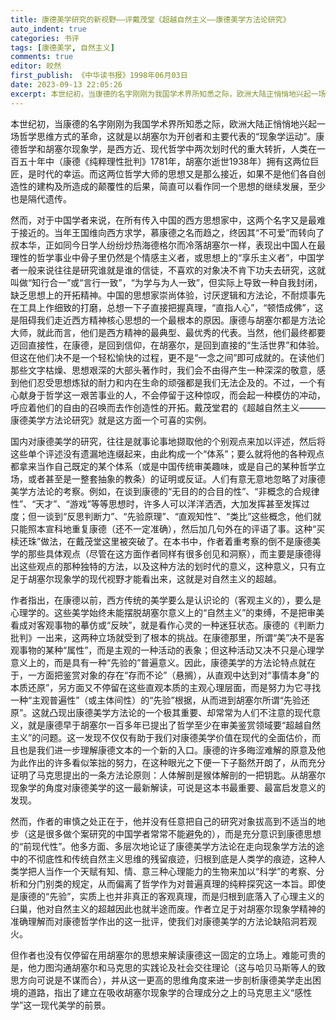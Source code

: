 ```yaml
---
title: 康德美学研究的新视野——评戴茂堂《超越自然主义——康德美学方法论研究》
auto_indent: true
categories: 书评
tags: [康德美学, 自然主义]
comments: true
editor: 皎然
first_publish: 《中华读书报》1998年06月03日
date: 2023-09-13 22:05:26
excerpt: 本世纪初，当康德的名字刚刚为我国学术界所知悉之际，欧洲大陆正悄悄地兴起一场哲学思维方式的革命，这就是以胡塞尔为开创者和主要代表的“现象学运动”。康德哲学和胡塞尔现象学，是西方近、现代哲学中两次划时代的重大转折，人类在一百五十年中（康德《纯粹理性批判》1781年，胡塞尔逝世1938年）拥有这两位巨匠，是时代的幸运。而这两位哲学大师的思想又是那么接近，如果不是他们各自创造性的建构及所造成的颠覆性的后果，简直可以看作同一个思想的继续发展，至少也是隔代遗传。
---
```

本世纪初，当康德的名字刚刚为我国学术界所知悉之际，欧洲大陆正悄悄地兴起一场哲学思维方式的革命，这就是以胡塞尔为开创者和主要代表的“现象学运动”。康德哲学和胡塞尔现象学，是西方近、现代哲学中两次划时代的重大转折，人类在一百五十年中（康德《纯粹理性批判》1781年，胡塞尔逝世1938年）拥有这两位巨匠，是时代的幸运。而这两位哲学大师的思想又是那么接近，如果不是他们各自创造性的建构及所造成的颠覆性的后果，简直可以看作同一个思想的继续发展，至少也是隔代遗传。

然而，对于中国学者来说，在所有传入中国的西方思想家中，这两个名字又是最难于接近的。当年王国维向西方求学，慕康德之名而趋之，终因其“不可爱”而转向了叔本华，正如同今日学人纷纷炒热海德格尔而冷落胡塞尔一样，表现出中国人在最理性的哲学事业中骨子里仍然是个情感主义者，或思想上的“享乐主义者”，中国学者一般来说往往是研究谁就是谁的信徒，不喜欢的对象决不肯下功夫去研究，这就叫做“知行合一”或“言行一致”，“为学与为人一致”，但实际上导致一种自我封闭，缺乏思想上的开拓精神。中国的思想家崇尚体验，讨厌逻辑和方法论，不耐烦事先在工具上作细致的打磨，总想一下子直接把握真理，“直指人心”，“顿悟成佛”，这是阻碍我们走近西方精神核心思想的一个最根本的原因。康德与胡塞尔都是方法论大师，就此而言，他们是西方精神的最典型、最优秀的代表。当然，他们最终都要迈回直接性，在康德，是回到信仰，在胡塞尔，是回到直接的“生活世界”和体验。但这在他们决不是一个轻松愉快的过程，更不是“一念之间”即可成就的。在读他们那些文字枯燥、思想艰深的大部头著作时，我们会不由得产生一种深深的敬意，感到他们忍受思想炼狱的耐力和内在生命的顽强都是我们无法企及的。不过，一个有心献身于哲学这一艰苦事业的人，不会停留于这种惊叹，而会起一种模仿的冲动，呼应着他们的自由的召唤而去作创造性的开拓。戴茂堂君的《超越自然主义———康德美学方法论研究》就是这方面一个可喜的实例。

国内对康德美学的研究，往往是就事论事地撷取他的个别观点来加以评述，然后将这些单个评述没有遗漏地连缀起来，由此构成一个“体系”；要么就将他的各种观点都拿来当作自己既定的某个体系（或是中国传统审美趣味，或是自己的某种哲学立场，或者甚至是一整套抽象的教条）的证明或反证。人们有意无意地忽略了对康德美学方法论的考察。例如，在谈到康德的“无目的的合目的性”、“非概念的合规律性”、“天才”、“游戏”等等思想时，许多人可以洋洋洒洒，大加发挥甚至发挥过度；但一谈到“反思判断力”、“先验原理”、“直观知性”、“类比”这些概念，他们就只能照本宣科地重复康德（还不一定准确），然后加几句外在的评语了事。这种“买椟还珠”做法，在戴茂堂这里被突破了。在本书中，作者着重考察的倒不是康德美学的那些具体观点（尽管在这方面作者同样有很多创见和洞察），而主要是康德得出这些观点的那种独特的方法，以及这种方法的划时代的意义，这种意义，只有立足于胡塞尔现象学的现代视野才能看出来，这就是对自然主义的超越。

作者指出，在康德以前，西方传统的美学要么是认识论的（客观主义的），要么是心理学的。这些美学始终未能摆脱胡塞尔意义上的“自然主义”的束缚，不是把审美看成对客观事物的摹仿或“反映”，就是看作心灵的一种迷狂状态。康德的《判断力批判》一出来，这两种立场就受到了根本的挑战。在康德那里，所谓“美”决不是客观事物的某种“属性”，而是主观的一种活动的表象；但这种活动又决不只是心理学意义上的，而是具有一种“先验的”普遍意义。因此，康德美学的方法论特点就在于，一方面把鉴赏对象的存在“存而不论”（悬搁），从直观中达到对“事情本身”的本质还原”，另方面又不停留在这些直观本质的主观心理层面，而是努力为它寻找一种“主观普遍性”（或主体间性）的“先验”根据，从而进到胡塞尔所谓“先验还原”。这就凸现出康德美学方法论的一个极其重要、却常常为人们不注意的现代意义，就是康德早于胡塞尔一百多年已提出了哲学至少在审美鉴赏领域要“超越自然主义”的问题。这一发现不仅仅有助于我们对康德美学价值在现代的全面估价，而且也是我们进一步理解康德文本的一个新的入口。康德的许多晦涩难解的原意及他为此作出的许多看似笨拙的努力，在这种眼光之下便一下子豁然开朗了，从而充分证明了马克思提出的一条方法论原则：人体解剖是猴体解剖的一把钥匙。从胡塞尔现象学的角度对康德美学的这一最新解读，可说是这本书最重要、最富启发意义的发现。

然而，作者的审慎之处正在于，他并没有任意把自己的研究对象拔高到不适当的地步（这是很多做个案研究的中国学者常常不能避免的），而是充分意识到康德思想的“前现代性”。他多方面、多层次地论证了康德美学方法论在走向现象学方法的途中的不彻底性和传统自然主义思维的残留痕迹，归根到底是人类学的痕迹，这种人类学把人当作一个天赋有知、情、意三种心理能力的生物来加以“科学”的考察、分析和分门别类的规定，从而偏离了哲学作为对普遍真理的纯粹探究这一本旨。即使是康德的“先验”，实质上也并非真正的客观真理，而是归根到底落入了心理主义的臼巢，他对自然主义的超越因此也就半途而废。作者立足于对胡塞尔现象学精神的准确理解而对康德哲学作出的这一批评，使我们对康德美学的方法论缺陷洞若观火。

但作者也没有仅停留在用胡塞尔的思想来解读康德这一固定的立场上。难能可贵的是，他力图沟通胡塞尔和马克思的实践论及社会交往理论（这与哈贝马斯等人的致思方向可说是不谋而合），并从这一更高的思维角度来进一步剖析康德美学走出困境的道路，指出了建立在吸收胡塞尔现象学的合理成分之上的马克思主义“感性学”这一现代美学的前景。
